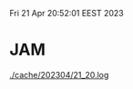Fri 21 Apr 20:52:01 EEST 2023
# JAM
<a href='./cache/202304/21_20.log'>./cache/202304/21_20.log</a>
